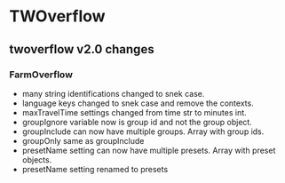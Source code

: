# TWOverflow

## twoverflow v2.0 changes

### FarmOverflow
- many string identifications changed to snek case.
- language keys changed to snek case and remove the contexts.
- maxTravelTime settings changed from time str to minutes int.
- groupIgnore variable now is group id and not the group object.
- groupInclude can now have multiple groups. Array with group ids.
- groupOnly same as groupInclude
- presetName setting can now have multiple presets. Array with preset objects.
- presetName setting renamed to presets
